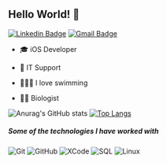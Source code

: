 ## Hello World! 👋
[![Linkedin Badge](https://img.shields.io/badge/-PabloButron-blue?style=flat-square&logo=Linkedin&logoColor=white&link=https://www.linkedin.com/in/pablobutron/)](https://www.linkedin.com/in/pablobutron/) 
[![Gmail Badge](https://img.shields.io/badge/-PabloButron-c14438?style=flat-square&logo=Gmail&logoColor=white&link=mailto:pabloamar@icloud.com)](mailto:pabloamar@icloud.com)


- 🎓 iOS Developer

- 🌱 IT Support

- 🏊🏻‍♂️ I love swimming

- 👨‍🔬 Biologist


<p align="center">

  
 ![Anurag's GitHub stats](https://github-readme-stats-peach-pi-94.vercel.app/api?theme=transparent&count_private=true&username=PabloButron&show_icons=true&hide=contribs,prs&rank_icon=github)
 [![Top Langs](https://github-readme-stats.vercel.app/api/top-langs/?username=PabloButron)](https://github.com/anuraghazra/github-readme-stats)


 </p>
 
 ##### Some of the technologies I have worked with

![Git](https://img.shields.io/badge/-Git-222222?style=flat&logo=git&logoColor=F05032)
![GitHub](https://img.shields.io/badge/-GitHub-222222?style=flat&logo=github&logoColor=181717)
![XCode](https://img.shields.io/badge/-XCode-222222?style=flat&logo=XCode&logoColor=1575F9)
![SQL](https://img.shields.io/badge/-SQL-000000?style=flat&logo=postgresql)
![Linux](https://img.shields.io/badge/-Linux-222222?style=flat&logo=linux&logoColor=FCC624)


